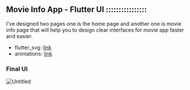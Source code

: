 ## Movie Info App - Flutter UI ::::::::::::::::
I've designed two pages one is the home page and another one is movie info page that will help you to design clear interfaces for movie app faster and easier.

- flutter_svg: [link](https://pub.dev/packages/flutter_svg)
- animations: [link](https://pub.dev/packages/animations)

### Final UI
![Untitled](https://user-images.githubusercontent.com/36065206/147882805-82003ec2-aa7e-4a68-bb6c-23347580161e.png)
